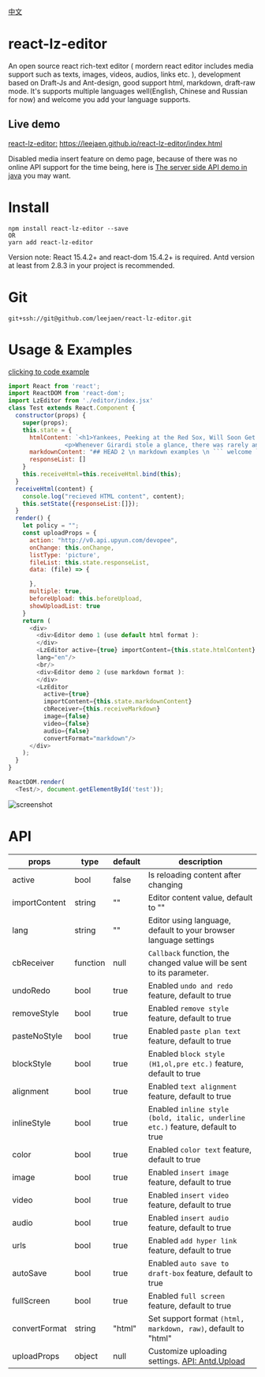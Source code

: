 [中文](https://github.com/leejaen/react-lz-editor/blob/master/README.cn.md)

# react-lz-editor

An open source react rich-text editor ( mordern react editor includes media support such as texts, images, videos, audios, links etc. ), development based on Draft-Js and Ant-design, good support html, markdown, draft-raw mode. It's supports multiple languages well(English, Chinese and Russian for now) and welcome you add your language supports.

## Live demo

[react-lz-editor:](https://leejaen.github.io/react-lz-editor/index.html) https://leejaen.github.io/react-lz-editor/index.html

Disabled media insert feature on demo page, because of there was no online API support for the time being, here is [The server side API demo in java](https://github.com/leejaen/react-lz-editor/blob/master/java_demo/getQiniuUptoken.java) you may want.

# Install
```
npm install react-lz-editor --save
OR
yarn add react-lz-editor
```

Version note: React 15.4.2+ and react-dom 15.4.2+ is required. Antd version at least from 2.8.3 in your project is recommended.

# Git
    git+ssh://git@github.com/leejaen/react-lz-editor.git

# Usage & Examples

  [clicking to code example](https://github.com/leejaen/react-lz-editor/blob/master/src/test.jsx)

  ``` js
  import React from 'react';
  import ReactDOM from 'react-dom';
  import LzEditor from './editor/index.jsx'
  class Test extends React.Component {
    constructor(props) {
      super(props);
      this.state = {
        htmlContent: `<h1>Yankees, Peeking at the Red Sox, Will Soon Get an Eyeful</h1>
                  <p>Whenever Girardi stole a glance, there was rarely any good news for the Yankees. While Girardi’s charges were clawing their way to a split of their four-game series against the formidable Indians, the Boston Red Sox were plowing past the rebuilding Chicago White Sox, sweeping four games at Fenway Park.</p>`,
        markdownContent: "## HEAD 2 \n markdown examples \n ``` welcome ```"
        responseList: []
      }
      this.receiveHtml=this.receiveHtml.bind(this);
    }
    receiveHtml(content) {
      console.log("recieved HTML content", content);
      this.setState({responseList:[]});
    }
    render() {
      let policy = "";
      const uploadProps = {
        action: "http://v0.api.upyun.com/devopee",
        onChange: this.onChange,
        listType: 'picture',
        fileList: this.state.responseList,
        data: (file) => {

        },
        multiple: true,
        beforeUpload: this.beforeUpload,
        showUploadList: true
      }
      return (
        <div>
          <div>Editor demo 1 (use default html format ):
          </div>
          <LzEditor active={true} importContent={this.state.htmlContent} cbReceiver={this.receiveHtml} uploadProps={uploadProps}
          lang="en"/>
          <br/>
          <div>Editor demo 2 (use markdown format ):
          </div>
          <LzEditor
            active={true}
            importContent={this.state.markdownContent}
            cbReceiver={this.receiveMarkdown}
            image={false}
            video={false}
            audio={false}
            convertFormat="markdown"/>
        </div>
      );
    }
  }

  ReactDOM.render(
    <Test/>, document.getElementById('test'));

  ```

![screenshot](https://image.qiluyidian.mobi/54541628992197066868.png)

# API
| props | type | default | description |
| -- | -- | -- | -- |
| active | bool | false | Is reloading content after changing |
| importContent | string | "" | Editor content value, default to "" |
| lang | string | "" | Editor using language, default to your browser language settings |
| cbReceiver | function | null | `Callback` function, the changed value will be sent to its parameter. |
| undoRedo | bool | true | Enabled `undo and redo` feature, default to true |
| removeStyle | bool | true | Enabled `remove style` feature, default to true |
| pasteNoStyle | bool | true | Enabled `paste plan text` feature, default to true |
| blockStyle | bool | true | Enabled `block style (H1,ol,pre etc.)` feature, default to true |
| alignment | bool | true | Enabled `text alignment` feature, default to true |
| inlineStyle | bool | true | Enabled `inline style (bold, italic, underline etc.)` feature, default to true |
| color | bool | true | Enabled `color text` feature, default to true |
| image | bool | true | Enabled `insert image` feature, default to true |
| video | bool | true | Enabled `insert video` feature, default to true |
| audio | bool | true | Enabled `insert audio` feature, default to true |
| urls | bool | true | Enabled `add hyper link` feature, default to true |
| autoSave | bool | true | Enabled `auto save to draft-box` feature, default to true |
| fullScreen | bool | true | Enabled `full screen` feature, default to true |
| convertFormat | string | "html" | Set support format `(html, markdown, raw)`, default to "html" |
| uploadProps | object | null | Customize uploading settings. [API: Antd.Upload](https://ant.design/components/upload/) |
